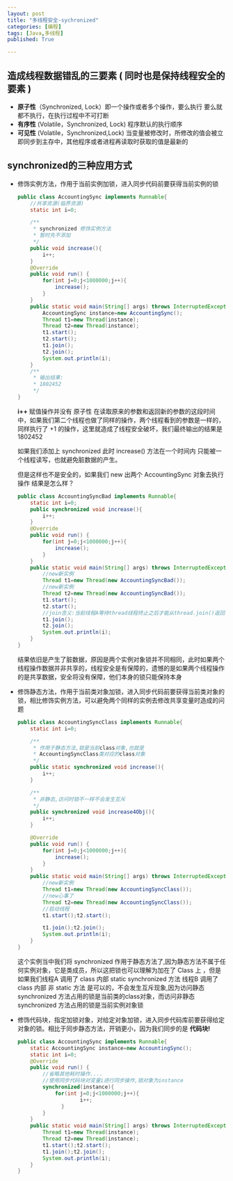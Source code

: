 ```yaml
---
layout: post
title: "多线程安全-sychronized"
categories: [编程]
tags: [Java,多线程]
published: True

---
```


## 造成线程数据错乱的三要素 ( 同时也是保持线程安全的要素 )

-  **原子性**（Synchronized, Lock）即一个操作或者多个操作，要么执行 要么就都不执行，在执行过程中不可打断
-  **有序性** (Volatile，Synchronized, Lock)  程序默认的执行顺序
-  **可见性**  (Volatile，Synchronized,Lock)  当变量被修改时，所修改的值会被立即同步到主存中，其他程序或者进程再读取时获取的值是最新的

## synchronized的三种应用方式

- 修饰实例方法，作用于当前实例加锁，进入同步代码前要获得当前实例的锁

  ````java
  public class AccountingSync implements Runnable{
      //共享资源(临界资源)
      static int i=0;
  
      /**
       * synchronized 修饰实例方法
       * 暂时先不添加
       */
      public void increase(){
          i++;
      }
      @Override
      public void run() {
          for(int j=0;j<1000000;j++){
              increase();
          }
      }
      public static void main(String[] args) throws InterruptedException {
          AccountingSync instance=new AccountingSync();
          Thread t1=new Thread(instance);
          Thread t2=new Thread(instance);
          t1.start();
          t2.start();
          t1.join();
          t2.join();
          System.out.println(i);
      }
      /**
       * 输出结果:
       * 1802452
       */
  }
  ````

  

  **i++** 赋值操作并没有 原子性 在读取原来的参数和返回新的参数的这段时间中，如果我们第二个线程也做了同样的操作，两个线程看到的参数是一样的，同样执行了 +1 的操作，这里就造成了线程安全破坏，我们最终输出的结果是 1802452 

  如果我们添加上 synchronized 此时 increase() 方法在一个时间内 只能被一个线程读写，也就避免脏数据的产生。

  

  但是这样也不是安全的，如果我们 new 出两个 AccountingSync 对象去执行操作 结果是怎么样？

  ````java
  public class AccountingSyncBad implements Runnable{
      static int i=0;
      public synchronized void increase(){
          i++;
      }
      @Override
      public void run() {
          for(int j=0;j<1000000;j++){
              increase();
          }
      }
      public static void main(String[] args) throws InterruptedException {
          //new新实例
          Thread t1=new Thread(new AccountingSyncBad());
          //new新实例
          Thread t2=new Thread(new AccountingSyncBad());
          t1.start();
          t2.start();
          //join含义:当前线程A等待thread线程终止之后才能从thread.join()返回
          t1.join();
          t2.join();
          System.out.println(i);
      }
  }
  ````

  结果依旧是产生了脏数据，原因是两个实例对象锁并不同相同，此时如果两个线程操作数据并非共享的，线程安全是有保障的，遗憾的是如果两个线程操作的是共享数据，安全将没有保障，他们本身的锁只能保持本身

  

- 修饰静态方法，作用于当前类对象加锁，进入同步代码前要获得当前类对象的锁，相比修饰实例方法，可以避免两个同样的实例去修改共享变量时造成的问题

  ````java
  public class AccountingSyncClass implements Runnable{
      static int i=0;
  
      /**
       * 作用于静态方法,锁是当前class对象,也就是
       * AccountingSyncClass类对应的class对象
       */
      public static synchronized void increase(){
          i++;
      }
  
      /**
       * 非静态,访问时锁不一样不会发生互斥
       */
      public synchronized void increase4Obj(){
          i++;
      }
  
      @Override
      public void run() {
          for(int j=0;j<1000000;j++){
              increase();
          }
      }
      public static void main(String[] args) throws InterruptedException {
          //new新实例
          Thread t1=new Thread(new AccountingSyncClass());
          //new心事了
          Thread t2=new Thread(new AccountingSyncClass());
          //启动线程
          t1.start();t2.start();
  
          t1.join();t2.join();
          System.out.println(i);
      }
  }
  ````

  这个实例当中我们将 synchronized 作用于静态方法了,因为静态方法不属于任何实例对象，它是类成员，所以这把锁也可以理解为加在了 Class 上 ，但是如果我们线程A 调用了 class 内部 static synchronized 方法 线程B 调用了 class 内部 非 static 方法 是可以的，不会发生互斥现象,因为访问静态 synchronized 方法占用的锁是当前类的class对象，而访问非静态 synchronized 方法占用的锁是当前实例对象锁

  

- 修饰代码块，指定加锁对象，对给定对象加锁，进入同步代码库前要获得给定对象的锁。相比于同步静态方法，开销更小，因为我们同步的是 **代码块!**

  ````java
  public class AccountingSync implements Runnable{
      static AccountingSync instance=new AccountingSync();
      static int i=0;
      @Override
      public void run() {
          //省略其他耗时操作....
          //使用同步代码块对变量i进行同步操作,锁对象为instance
          synchronized(instance){
              for(int j=0;j<1000000;j++){
                      i++;
                }
          }
      }
      public static void main(String[] args) throws InterruptedException {
          Thread t1=new Thread(instance);
          Thread t2=new Thread(instance);
          t1.start();t2.start();
          t1.join();t2.join();
          System.out.println(i);
      }
  }
  ````

